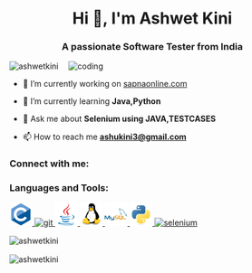 
<h1 align="center">Hi 👋, I'm Ashwet Kini</h1>
<h3 align="center">A passionate Software Tester from India</h3>

<img align="right" alt="coding" width="400" src="https://media0.giphy.com/media/qgQUggAC3Pfv687qPC/giphy.gif?cid=ecf05e47stdyftgvc1nqck2mi8ir74ldv0iu5oymlsxrx38a&ep=v1_gifs_search&rid=giphy.gif&ct=g">

<p align="left"> <img src="https://komarev.com/ghpvc/?username=ashwetkini&label=Profile%20views&color=0e75b6&style=flat" alt="ashwetkini" /> </p>

- 🔭 I’m currently working on [sapnaonline.com](https://github.com/AshwetKini/sapnaonline.com.git)

- 🌱 I’m currently learning **Java,Python**

- 💬 Ask me about **Selenium using JAVA,TESTCASES**

- 📫 How to reach me **ashukini3@gmail.com**

<h3 align="left">Connect with me:</h3>
<p align="left">


<h3 align="left">Languages and Tools:</h3>
<p align="left"> <a href="https://www.cprogramming.com/" target="_blank" rel="noreferrer"> <img src="https://raw.githubusercontent.com/devicons/devicon/master/icons/c/c-original.svg" alt="c" width="40" height="40"/> </a> <a href="https://git-scm.com/" target="_blank" rel="noreferrer"> <img src="https://www.vectorlogo.zone/logos/git-scm/git-scm-icon.svg" alt="git" width="40" height="40"/> </a> <a href="https://www.java.com" target="_blank" rel="noreferrer"> <img src="https://raw.githubusercontent.com/devicons/devicon/master/icons/java/java-original.svg" alt="java" width="40" height="40"/> </a> <a href="https://www.linux.org/" target="_blank" rel="noreferrer"> <img src="https://raw.githubusercontent.com/devicons/devicon/master/icons/linux/linux-original.svg" alt="linux" width="40" height="40"/> </a> <a href="https://www.mysql.com/" target="_blank" rel="noreferrer"> <img src="https://raw.githubusercontent.com/devicons/devicon/master/icons/mysql/mysql-original-wordmark.svg" alt="mysql" width="40" height="40"/> </a> <a href="https://www.python.org" target="_blank" rel="noreferrer"> <img src="https://raw.githubusercontent.com/devicons/devicon/master/icons/python/python-original.svg" alt="python" width="40" height="40"/> </a> <a href="https://www.selenium.dev" target="_blank" rel="noreferrer"> <img src="https://raw.githubusercontent.com/detain/svg-logos/780f25886640cef088af994181646db2f6b1a3f8/svg/selenium-logo.svg" alt="selenium" width="40" height="40"/> </a> </p>

<p><img align="center" src="https://github-readme-stats.vercel.app/api/top-langs?username=ashwetkini&show_icons=true&locale=en&layout=compact" alt="ashwetkini" /></p>

<p><img align="center" src="https://github-readme-streak-stats.herokuapp.com/?user=ashwetkini&" alt="ashwetkini" /></p>
